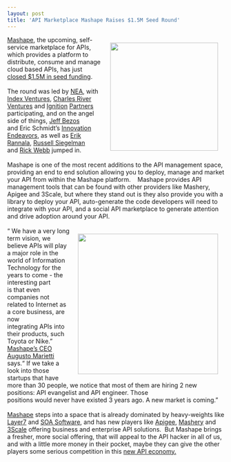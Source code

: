 ```yaml
---
layout: post
title: 'API Marketplace Mashape Raises $1.5M Seed Round'
---
```

<p><a href="http://www.mashape.com/"><img style="padding: 15px;" src="http://kinlane-productions.s3.amazonaws.com/api-service-providers/mashape-logo.png" alt="" width="250" align="right" /></a></p>
<div><span id="internal-source-marker_0.5461832715664059"><a href="http://www.mashape.com/">Mashape</a>, the upcoming, self-service marketplace for APIs, which provides a platform to distribute, consume and manage cloud based APIs, has just <a title="closed 1.5 million in seed funding" href="http://blog.mashape.com/mashape-raises-15m-from-nea-index-crv-jeff-be">closed $1.5M in seed funding</a>. </span><br /><br /><span>The round was led by <a title="NEA" href="http://www.crunchbase.com/financial-organization/new-enterprise-associates">NEA</a>, with <a title="Index Ventures" href="http://www.crunchbase.com/financial-organization/index-ventures">Index Ventures</a>, <a title="Charles River Ventures" href="http://www.crunchbase.com/financial-organization/charles-river-ventures">Charles River Ventures</a> and <a title="Ignition Partners" href="http://www.crunchbase.com/financial-organization/ignition-partners">Ignition</a>&nbsp;</span><span><a title="Ignition Partners" href="http://www.crunchbase.com/financial-organization/ignition-partners">Partners</a> participating, and on the angel side of things, <a title="Jeff Bezos" href="http://en.wikipedia.org/wiki/Jeff_Bezos">Jeff Bezos</a> and&nbsp;</span><span>Eric Schmidt&rsquo;s <a title="Innovative Endeavors" href="http://www.crunchbase.com/financial-organization/innovation-endeavors">Innovation Endeavors</a>, as well as <a title="Erik Rannaia" href="http://www.crunchbase.com/person/erik-rannala">Erik Rannala</a>, <a title="Russ Siegelman" href="http://www.crunchbase.com/person/russell-siegelman">Russell Siegelman</a> and&nbsp;</span><span><a title="Rick Web" href="http://www.crunchbase.com/person/rick-webb">Rick Webb</a> jumped in.</span><br /><br /><span>Mashape is one of the most recent additions to the API management space, providing an end to end solution allowing you to deploy, manage and market your API from within the Mashape platform. &nbsp;&nbsp;&nbsp;Mashape provides API management tools that can be found with other providers like Mashery, Apigee and 3Scale, but where they stand out is they also provide you with a library to deploy your API, auto-generate the code developers will need to integrate with your API, and a social API marketplace to generate attention and drive adoption around your API.</span><br /><br /><img style="padding: 15px;" src="http://kinlane-productions.s3.amazonaws.com/api-service-providers/mashape/Mashape-Tag-Cloud.png" alt="" width="325" align="right" /><span>&ldquo; We have a very long term vision, we believe APIs will play a major role in the</span><br /><span>world of Information Technology for the years to come - the interesting part</span><br /><span>is that even companies not related to Internet as a core business, are now</span><br /><span>integrating APIs into their products, such Toyota or Nike.&rdquo; <a title="Mashape's CEO Augusto Marietti" href="http://twitter.com/#!/sinzone">Mashape&rsquo;s CEO</a></span><a title="Mashape's CEO Augusto Marietti" href="http://twitter.com/#!/sinzone"><br /></a><span><a title="Mashape's CEO Augusto Marietti" href="http://twitter.com/#!/sinzone">Augusto Marietti</a> says.&ldquo; If we take a look into those startups that have more than 30 people, we notice that most of them are hiring 2 new positions: API evangelist and API engineer. Those</span><br /><span>positions would never have existed 3 years ago. A new market is coming.&rdquo;</span><br /><br /><span><a title="Mashape" href="http://apievangelist.com/serviceproviders/mashape.php">Mashape</a> steps into a space that is already dominated by heavy-weights like <a title="Layer7" href="/2011/06/17/layer-7-technologies-launches-new-api-portal/">Layer7</a> and <a title="SOA Software" href="http://www.soa.com/">SOA Software</a>, and has new players like <a title="Apigee" href="http://apievangelist.com/serviceproviders/apigee.php">Apigee</a>, <a title="Mashery" href="http://apievangelist.com/serviceproviders/mashery.php">Mashery</a> and <a title="3Scale" href="http://apievangelist.com/serviceproviders/3scale.php">3Scale</a> offering business and enterprise API solutions. &nbsp;But Mashape brings a fresher, more social offering, that will appeal to the API hacker in all of us, and with a little more money in their pocket, maybe they can give the other players some serious competition in this <a href="/2011/01/19/the-new-api-economy/">new API economy.</a></span></div>